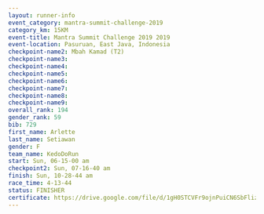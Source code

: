 ```yaml
---
layout: runner-info 
event_category: mantra-summit-challenge-2019 
category_km: 15KM 
event-title: Mantra Summit Challenge 2019 2019 
event-location: Pasuruan, East Java, Indonesia 
checkpoint-name2: Mbah Kamad (T2) 
checkpoint-name3: 
checkpoint-name4: 
checkpoint-name5: 
checkpoint-name6: 
checkpoint-name7: 
checkpoint-name8: 
checkpoint-name9: 
overall_rank: 194
gender_rank: 59
bib: 729
first_name: Arlette
last_name: Setiawan
gender: F
team_name: KedoDoRun
start: Sun, 06-15-00 am
checkpoint2: Sun, 07-16-40 am
finish: Sun, 10-28-44 am
race_time: 4-13-44
status: FINISHER
certificate: https://drive.google.com/file/d/1gH0STCVFr9ojnPuiCN6SbFliz_Asxgjh/view?usp=sharing
---
```

